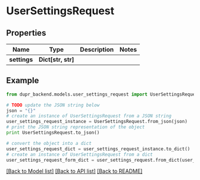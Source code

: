 # UserSettingsRequest


## Properties
Name | Type | Description | Notes
------------ | ------------- | ------------- | -------------
**settings** | **Dict[str, str]** |  | 

## Example

```python
from dupr_backend.models.user_settings_request import UserSettingsRequest

# TODO update the JSON string below
json = "{}"
# create an instance of UserSettingsRequest from a JSON string
user_settings_request_instance = UserSettingsRequest.from_json(json)
# print the JSON string representation of the object
print UserSettingsRequest.to_json()

# convert the object into a dict
user_settings_request_dict = user_settings_request_instance.to_dict()
# create an instance of UserSettingsRequest from a dict
user_settings_request_form_dict = user_settings_request.from_dict(user_settings_request_dict)
```
[[Back to Model list]](../README.md#documentation-for-models) [[Back to API list]](../README.md#documentation-for-api-endpoints) [[Back to README]](../README.md)


